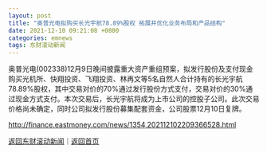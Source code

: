 ```yaml
---
layout: post
title: "奥普光电拟购买长光宇航78.89%股权 拓展并优化业务布局和产品结构"
date: 2021-12-10 09:21:08 +0800
categories: emnews
tags: 东财滚动新闻
---
```


奥普光电(002338)12月9日晚间披露重大资产重组预案，拟发行股份及支付现金购买光机所、快翔投资、飞翔投资、林再文等5名自然人合计持有的长光宇航78.89%股权，其中交易对价的70%通过发行股份方式支付，交易对价的30%通过现金方式支付。本次交易后，长光宇航将成为上市公司的控股子公司。此次交易价格尚未确定，同时公司拟发行股份募集配套资金，公司股票12月10日复牌。

<http://finance.eastmoney.com/news/1354,202112102209366528.html>

[返回东财滚动新闻](//finews.withounder.com/emnews/)｜[返回首页](//finews.withounder.com/)